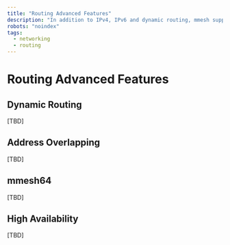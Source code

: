 ```yaml
---
title: "Routing Advanced Features"
description: "In addition to IPv4, IPv6 and dynamic routing, mmesh supports high-availability forwarding and auto-route for address overlapping."
robots: "noindex"
tags:
  - networking
  - routing
---
```


# Routing Advanced Features

## Dynamic Routing

[TBD]

## Address Overlapping

[TBD]

## mmesh64

[TBD]

## High Availability

[TBD]
